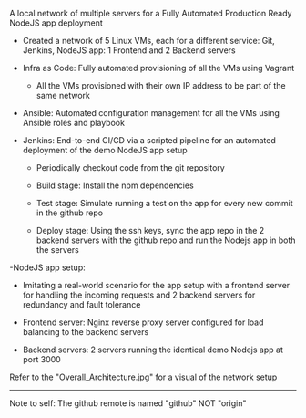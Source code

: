 A local network of multiple servers for a Fully Automated Production Ready NodeJS app deployment


- Created a network of 5 Linux VMs, each for a different service: Git, Jenkins, NodeJS app: 1 Frontend and 2 Backend servers

- Infra as Code: Fully automated provisioning of all the VMs using Vagrant

	- All the VMs provisioned with their own IP address to be part of the same network 

- Ansible: Automated configuration management for all the VMs using Ansible roles and playbook

- Jenkins: End-to-end CI/CD via a scripted pipeline for an automated deployment of the demo NodeJS app setup

	- Periodically checkout code from the git repository

	- Build stage: Install the npm dependencies

	- Test stage: Simulate running a test on the app for every new commit in the github repo

	- Deploy stage: Using the ssh keys, sync the app repo in the 2 backend servers with the github repo and run the Nodejs app in both the servers



-NodeJS app setup: 

- Imitating a real-world scenario for the app setup with a frontend server for handling the incoming requests and 2 backend servers for redundancy and fault tolerance

- Frontend server: Nginx reverse proxy server configured for load balancing to the backend servers 
                   
- Backend servers: 2 servers running the identical demo Nodejs app at port 3000
 


Refer to the "Overall_Architecture.jpg" for a visual of the network setup


---------------------------------------------------------------------------------------------------------------------------

Note to self: The github remote is named "github" NOT "origin"
